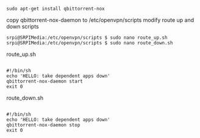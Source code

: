 


````
sudo apt-get install qbittorrent-nox

````

copy qbittorrent-nox-daemon to /etc/openvpn/scripts
modify route up and down scripts


````
srpi@SRPIMedia:/etc/openvpn/scripts $ sudo nano route_up.sh
srpi@SRPIMedia:/etc/openvpn/scripts $ sudo nano route_down.sh
````

route_up.sh

````

#!/bin/sh
echo 'HELLO: take dependent apps down'
qbittorrent-nox-daemon start
exit 0

````

route_down.sh

````

#!/bin/sh
echo 'HELLO: take dependent apps down'
qbittorrent-nox-daemon stop
exit 0

````


